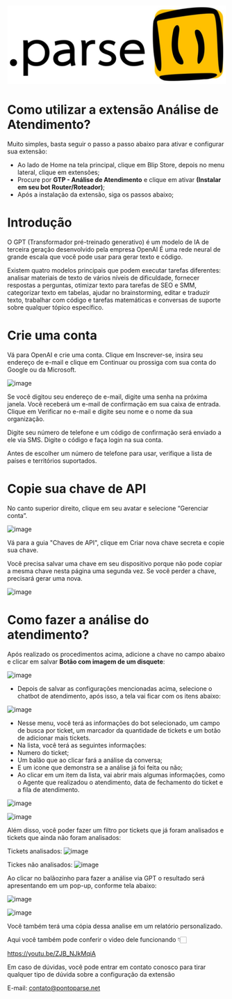 ![N|Solid](https://raw.githubusercontent.com/Wilkor/img-clonebots/main/logoParseHorizontal.jpeg)


# Como utilizar a extensão Análise de Atendimento?

Muito simples, basta seguir o passo a passo abaixo para ativar e configurar sua extensão:

 - Ao lado de Home na tela principal, clique em Blip Store, depois no menu lateral, clique em extensões;
 - Procure por **GTP - Análise de Atendimento** e clique em ativar **(Instalar em seu bot Router/Roteador)**;
 - Após a instalação da extensão, siga os passos abaixo;
 
  
# Introdução
O GPT (Transformador pré-treinado generativo) é um modelo de IA de terceira geração desenvolvido pela empresa OpenAI É uma rede neural de grande escala que você pode usar para gerar texto e código.

Existem quatro modelos principais que podem executar tarefas diferentes: analisar materiais de texto de vários níveis de dificuldade, fornecer respostas a perguntas, otimizar texto para tarefas de SEO e SMM, categorizar texto em tabelas, ajudar no brainstorming, editar e traduzir texto, trabalhar com código e tarefas matemáticas e conversas de suporte sobre qualquer tópico específico.

# Crie uma conta
Vá para OpenAI e crie uma conta. Clique em Inscrever-se, insira seu endereço de e-mail e clique em Continuar ou prossiga com sua conta do Google ou da Microsoft.

![image](https://user-images.githubusercontent.com/34819624/229831382-cf004d80-967f-492f-9886-0859226cd72e.png)


Se você digitou seu endereço de e-mail, digite uma senha na próxima janela. Você receberá um e-mail de confirmação em sua caixa de entrada. Clique em Verificar no e-mail e digite seu nome e o nome da sua organização.

Digite seu número de telefone e um código de confirmação será enviado a ele via SMS. Digite o código e faça login na sua conta.

Antes de escolher um número de telefone para usar, verifique a lista de países e territórios suportados.

# Copie sua chave de API
No canto superior direito, clique em seu avatar e selecione “Gerenciar conta”.

![image](https://user-images.githubusercontent.com/34819624/229832058-dcb3a2cf-6884-4118-9099-59b8d1bb1762.png)




Vá para a guia "Chaves de API", clique em Criar nova chave secreta e copie sua chave.

Você precisa salvar uma chave em seu dispositivo porque não pode copiar a mesma chave nesta página uma segunda vez. Se você perder a chave, precisará gerar uma nova.

![image](https://user-images.githubusercontent.com/34819624/229832283-cefc75dc-c401-43d9-8974-31d1aeb212f6.png)


# Como fazer a análise do atendimento?
 
   Após realizado os procedimentos acima, adicione a chave no campo abaixo e clicar em salvar **Botão com imagem de um disquete**:
   
   ![image](https://user-images.githubusercontent.com/34819624/229830603-0e2e4dc6-02bc-4586-8173-317d72cc99cf.png)

 
  - Depois de salvar as configurações mencionadas acima, selecione o chatbot de atendimento, após isso, a tela vai ficar com os itens abaixo:
  
   ![image](https://user-images.githubusercontent.com/34819624/229402178-857ac26c-391e-49c7-a2f8-4320986549df.png)


  - Nesse menu, você terá as informações do bot selecionado, um campo de busca por ticket, um marcador da quantidade de tickets  e um botão de adicionar mais tickets.
  - Na lista, você terá as seguintes informações:
  - Numero do ticket;
  - Um balão que ao clicar fará a análise da conversa;
  - E um icone que demonstra se a análise já foi feita ou não;
  - Ao clicar em um item da lista, vai abrir mais algumas informações, como o Agente que realizadou o atendimento, data de fechamento do ticket e a fila de atendimento.

![image](https://user-images.githubusercontent.com/34819624/229794819-8b0c55f5-c019-488a-9f93-c384c367f408.png)

![image](https://user-images.githubusercontent.com/34819624/229795000-85e1734c-9bf8-4322-8c3f-96f8c0a79d8a.png)

Além disso, você poder fazer um filtro por tickets que já foram analisados e tickets que ainda não foram analisados:

 Tickets analisados:
 ![image](https://user-images.githubusercontent.com/34819624/229796572-1b2925cf-24f3-44bf-bd6f-dea4d81c8204.png)

Tickes não analisados:
![image](https://user-images.githubusercontent.com/34819624/229796670-63b37635-6d70-4004-a562-a01b70c8855c.png)


  Ao clicar no balãozinho para fazer a análise via GPT o resultado será apresentando em um pop-up, conforme tela abaixo:
  
![image](https://user-images.githubusercontent.com/34819624/229795960-4a39000a-7c10-4caf-9667-cb90ce2e06eb.png)

![image](https://user-images.githubusercontent.com/34819624/229795331-935f641a-f2b6-437d-bc26-e4ee2e8f68a8.png)

Você também terá uma cópia dessa analise em um relatório personalizado.

 Aqui você também pode conferir o video dele funcionando 👇🏻

 https://youtu.be/ZJB_NJkMqiA

 Em caso de dúvidas, você pode entrar em contato conosco para tirar qualquer tipo de dúvida sobre a configuração da extensão
 
 E-mail: contato@pontoparse.net
